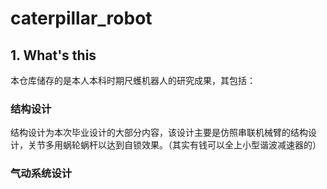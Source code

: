 # caterpillar_robot
## 1. What's this
本仓库储存的是本人本科时期尺蠖机器人的研究成果，其包括：
### 结构设计
结构设计为本次毕业设计的大部分内容，该设计主要是仿照串联机械臂的结构设计，关节多用蜗轮蜗杆以达到自锁效果。（其实有钱可以全上小型谐波减速器的）
### 气动系统设计
